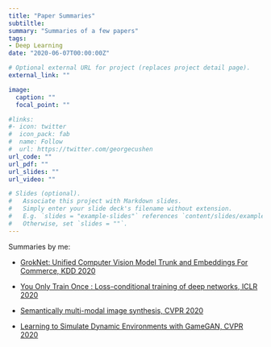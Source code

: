```yaml
---
title: "Paper Summaries"
subtiltle: 
summary: "Summaries of a few papers"
tags:
- Deep Learning
date: "2020-06-07T00:00:00Z"

# Optional external URL for project (replaces project detail page).
external_link: ""

image:
  caption: ""
  focal_point: ""

#links:
#- icon: twitter
#  icon_pack: fab
#  name: Follow
#  url: https://twitter.com/georgecushen
url_code: ""
url_pdf: ""
url_slides: ""
url_video: ""

# Slides (optional).
#   Associate this project with Markdown slides.
#   Simply enter your slide deck's filename without extension.
#   E.g. `slides = "example-slides"` references `content/slides/example-slides.md`.
#   Otherwise, set `slides = ""`.
---
```


Summaries by me:

- [GrokNet: Unified Computer Vision Model Trunk and Embeddings For Commerce, KDD 2020](https://github.com/vlgiitr/papers_we_read/blob/master/summaries/GrokNet.md)

- [You Only Train Once : Loss-conditional training of deep networks, ICLR 2020](https://github.com/vlgiitr/papers_we_read/blob/master/summaries/You_only_train_once.md)

- [Semantically multi-modal image synthesis, CVPR 2020](https://github.com/vlgiitr/papers_we_read/blob/master/summaries/Semantically_multi-modal_image_synthesis.md)

- [Learning to Simulate Dynamic Environments with GameGAN, CVPR 2020](https://github.com/vlgiitr/papers_we_read/blob/master/summaries/GameGAN.md)

